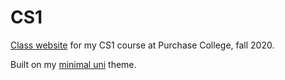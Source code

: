 # CS1

[Class website](https://leetusman.com/cs1_fall2020/) for my CS1 course at Purchase College, fall 2020.

Built on my [minimal uni](https://leetusman.com/minimal-uni/) theme.
